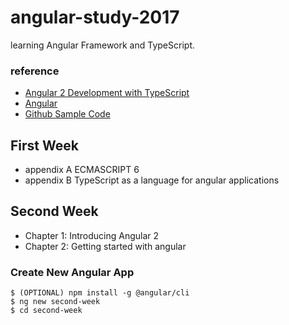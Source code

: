 # angular-study-2017
learning Angular Framework and TypeScript.

### reference 
* [Angular 2 Development with TypeScript](https://www.manning.com/books/angular-2-development-with-typescript)
* [Angular](https://angular.io/guide/quickstart)
* [Github Sample Code](https://github.com/han41858/Angular-development-with-TypeScript)

## First Week
* appendix A ECMASCRIPT 6
* appendix B TypeScript as a language for angular applications

## Second Week
* Chapter 1: Introducing Angular 2
* Chapter 2: Getting started with angular

### Create New Angular App
```
$ (OPTIONAL) npm install -g @angular/cli
$ ng new second-week 
$ cd second-week
```
